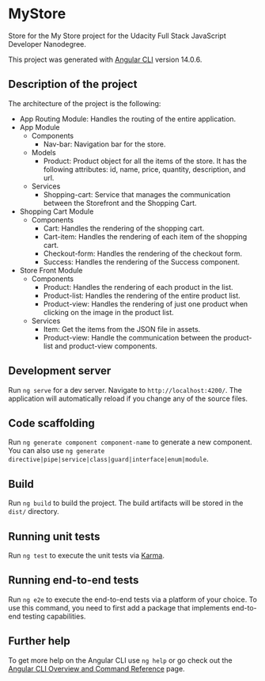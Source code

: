 # MyStore

Store for the My Store project for the Udacity Full Stack JavaScript Developer Nanodegree.

This project was generated with [Angular CLI](https://github.com/angular/angular-cli) version 14.0.6.

## Description of the project

The architecture of the project is the following:

- App Routing Module: Handles the routing of the entire application.
- App Module
    - Components
        - Nav-bar: Navigation bar for the store.
    - Models
        - Product: Product object for all the items of the store. It has the following attributes: id, name, price, quantity, description, and url.
    - Services
        - Shopping-cart: Service that manages the communication between the Storefront and the Shopping Cart.
- Shopping Cart Module
    - Components
        - Cart: Handles the rendering of the shopping cart.
        - Cart-item: Handles the rendering of each item of the shopping cart.
        - Checkout-form: Handles the rendering of the checkout form.
        - Success: Handles the rendering of the Success component.
- Store Front Module
    - Components
        - Product: Handles the rendering of each product in the list.
        - Product-list: Handles the rendering of the entire product list.
        - Product-view: Handles the rendering of just one product when clicking on the image in the product list.
    - Services
        - Item: Get the items from the JSON file in assets.
        - Product-view: Handle the communication between the product-list and product-view components.

## Development server

Run `ng serve` for a dev server. Navigate to `http://localhost:4200/`. The application will automatically reload if you change any of the source files.

## Code scaffolding

Run `ng generate component component-name` to generate a new component. You can also use `ng generate directive|pipe|service|class|guard|interface|enum|module`.

## Build

Run `ng build` to build the project. The build artifacts will be stored in the `dist/` directory.

## Running unit tests

Run `ng test` to execute the unit tests via [Karma](https://karma-runner.github.io).

## Running end-to-end tests

Run `ng e2e` to execute the end-to-end tests via a platform of your choice. To use this command, you need to first add a package that implements end-to-end testing capabilities.

## Further help

To get more help on the Angular CLI use `ng help` or go check out the [Angular CLI Overview and Command Reference](https://angular.io/cli) page.
